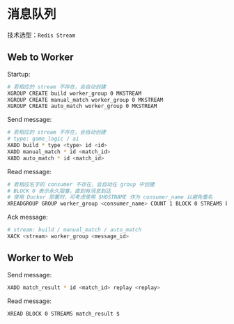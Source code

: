 # 消息队列

技术选型：`Redis Stream`

## Web to Worker

Startup:

```bash
# 若相应的 stream 不存在，会自动创建
XGROUP CREATE build worker_group 0 MKSTREAM
XGROUP CREATE manual_match worker_group 0 MKSTREAM
XGROUP CREATE auto_match worker_group 0 MKSTREAM
```

Send message:

```bash
# 若相应的 stream 不存在，会自动创建
# type: game_logic / ai
XADD build * type <type> id <id>
XADD manual_match * id <match_id>
XADD auto_match * id <match_id>
```

Read message:

```bash
# 若相应名字的 consumer 不存在，会自动在 group 中创建
# BLOCK 0 表示永久阻塞，直到有消息到达
# 使用 Docker 部署时，可考虑使用 $HOSTNAME 作为 consumer_name 以避免重名
XREADGROUP GROUP worker_group <consumer_name> COUNT 1 BLOCK 0 STREAMS build manual_match auto_match >
```

Ack message:

```bash
# stream: build / manual_match / auto_match
XACK <stream> worker_group <message_id>
```

## Worker to Web

Send message:

```bash
XADD match_result * id <match_id> replay <replay>
```

Read message:

```bash
XREAD BLOCK 0 STREAMS match_result $
```
